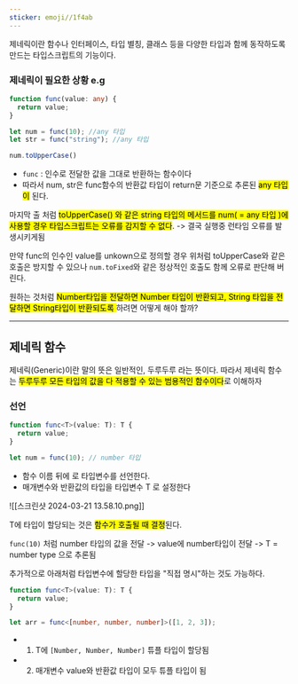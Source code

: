 ```yaml
---
sticker: emoji//1f4ab
---
```


제네릭이란 함수나 인터페이스, 타입 별칭, 클래스 등을 다양한 타입과 함께 동작하도록 만드는 타입스크립트의 기능이다.

### 제네릭이 필요한 상황 e.g

```typescript
function func(value: any) { 
  return value;
}

let num = func(10); //any 타입
let str = func("string"); //any 타입

num.toUpperCase()
```

- `func` : 인수로 전달한 값을 그대로 반환하는 함수이다
- 따라서 num, str은 func함수의 반환값 타입이 return문 기준으로 추론된 <mark class="hltr-yellow">any 타입이</mark> 된다.

마지막 출 처럼 <mark class="hltr-green">toUpperCase() 와 같은 string 타입의 메서드를 num( = any 타입 )에 사용할 경우 타입스크립트는 오류를 감지할 수 없다</mark>. -> 결국 실행중 런타임 오류를 발생시키게됨

만약 func의 인수인 value를 unkown으로 정의할 경우 위처럼 toUpperCase와 같은 호출은 방지할 수 있으나 `num.toFixed`와 같은 정상적인 호출도 함께 오류로 판단해 버린다.

원하는 것처럼 <mark class="hltr-green">Number타입을 전달하면 Number 타입이 반환되고, String 타입을 전달하면 String타입이 반환되도록 </mark>하려면 어떻게 해야 할까?

---
## 제네릭 함수

제네릭(Generic)이란 말의 뜻은 일반적인, 두루두루 라는 뜻이다. 
따라서 제네릭 함수는 <mark class="hltr-pink">두루두루 모든 타입의 값을 다 적용할 수 있는 범용적인 함수이다</mark>로 이해하자


### 선언

```typescript
function func<T>(value: T): T {
  return value;
}

let num = func(10); // number 타입
```

-  함수 이름 뒤에 <T> 로 타입변수를 선언한다. 
-  매개변수와 반환값의 타입을 타입변수 T 로 설정한다 


![[스크린샷 2024-03-21 13.58.10.png]]

T에 타입이 할당되는 것은 <mark class="hltr-green">함수가 호출될 때 결정</mark>된다.

`func(10)` 처럼 number 타입의 값을 전달 -> value에 number타입이 전달 -> T = number type 으로 추론됨


추가적으로 아래처럼 타입변수에 할당한 타입을 "직접 명시"하는 것도 가능하다.
```typescript
function func<T>(value: T): T {
  return value;
}

let arr = func<[number, number, number]>([1, 2, 3]);
```

- 1. T에 `[Number, Number, Number]` 튜플 타입이 할당됨
- 2. 매개변수 value와 반환값 타입이 모두 튜플 타입이 됨

